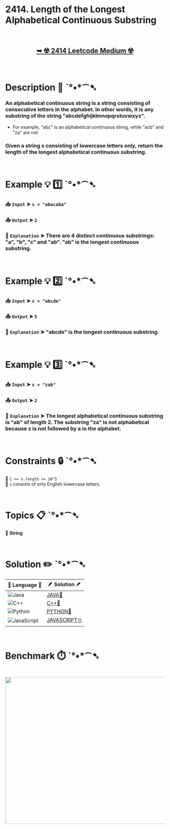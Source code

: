 # 2414. Length of the Longest Alphabetical Continuous Substring

</br>

<h2 align="center"> 

<a href="https://leetcode.com/problems/length-of-the-longest-alphabetical-continuous-substring/description/"><strong>➥ ☢️ 2414 Leetcode Medium ☢️ </strong></a>
</h2>

</br>

# Description 📜 ˋ°•*⁀➷

### An alphabetical continuous string is a string consisting of consecutive letters in the alphabet. In other words, it is any substring of the string "abcdefghijklmnopqrstuvwxyz".

- For example, "abc" is an alphabetical continuous string, while "acb" and "za" are not.

### Given a string s consisting of lowercase letters only, return the length of the longest alphabetical continuous substring.

</br>

# Example 💡 1️⃣ ˋ°•*⁀➷

  ### 📥 `Input`  ➤ `s = "abacaba"`

  ### 📤 `Output`  ➤ `2`

  ### 🔦 `Explanation`  ➤ There are 4 distinct continuous substrings: "a", "b", "c" and "ab". "ab" is the longest continuous substring.

</br>

# Example 💡 2️⃣ ˋ°•*⁀➷

  ### 📥 `Input` ➤ `s = "abcde"`

  ### 📤 `Output`  ➤ `5`

  ### 🔦 `Explanation` ➤ "abcde" is the longest continuous substring.

</br>

# Example 💡 3️⃣ ˋ°•*⁀➷

  ### 📥 `Input` ➤ `s = "zab"`

  ### 📤 `Output`  ➤ `2`

  ### 🔦 `Explanation` ➤ The longest alphabetical continuous substring is "ab" of length 2. The substring "za" is not alphabetical because z is not followed by a in the alphabet.

</br>

# Constraints 🔒 ˋ°•*⁀➷

🔹 `1 <= s.length <= 10^5` </br>
🔹 `s` consists of only English lowercase letters. </br>

</br>

# Topics 📋 ˋ°•*⁀➷

🔸 **String** </br>

</br>

# Solution ✏️ ˋ°•*⁀➷

| 📒 Language 📒  | 🪶 Solution 🪶 |
| ------------- | ------------- |
|  ![Java](https://img.shields.io/badge/java-%23ED8B00.svg?style=for-the-badge&logo=openjdk&logoColor=white)  | [JAVA🍁]() |
|  ![C++](https://img.shields.io/badge/c++-%2300599C.svg?style=for-the-badge&logo=c%2B%2B&logoColor=white)  | [C++🎲]()  |
|  ![Python](https://img.shields.io/badge/python-3670A0?style=for-the-badge&logo=python&logoColor=ffdd54)    | [PYTHON🍰]() |
| ![JavaScript](https://img.shields.io/badge/javascript-%23323330.svg?style=for-the-badge&logo=javascript&logoColor=%23F7DF1E)   | [JAVASCRIPT☃️]() |

</br>

# Benchmark ⏱️ ˋ°•*⁀➷

<h1  align="center" >

<img src ="" width = "700px" height="462px" />

</h1>
